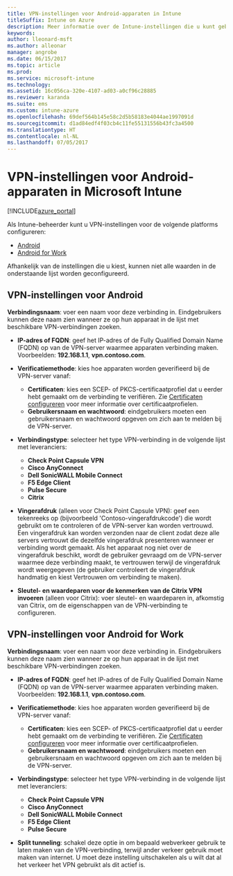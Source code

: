 ```yaml
---
title: VPN-instellingen voor Android-apparaten in Intune
titleSuffix: Intune on Azure
description: Meer informatie over de Intune-instellingen die u kunt gebruiken om VPN-verbindingen op Android-apparaten te configureren
keywords: 
author: lleonard-msft
ms.author: alleonar
manager: angrobe
ms.date: 06/15/2017
ms.topic: article
ms.prod: 
ms.service: microsoft-intune
ms.technology: 
ms.assetid: 16c056ca-320e-4107-ad03-a0cf96c28885
ms.reviewer: karanda
ms.suite: ems
ms.custom: intune-azure
ms.openlocfilehash: 69def564b145e58c2d5b58183e4044ae1997091d
ms.sourcegitcommit: d1ad84edf4f03cb4c11fe55131556b43fc3a4500
ms.translationtype: HT
ms.contentlocale: nl-NL
ms.lasthandoff: 07/05/2017
---
```

# <a name="vpn-settings-for-android-devices-in-microsoft-intune"></a>VPN-instellingen voor Android-apparaten in Microsoft Intune

[!INCLUDE[azure_portal](./includes/azure_portal.md)]

Als Intune-beheerder kunt u VPN-instellingen voor de volgende platforms configureren:

- [Android](#android-vpn-settings)
- [Android for Work](#android-for-work-vpn-settings)

Afhankelijk van de instellingen die u kiest, kunnen niet alle waarden in de onderstaande lijst worden geconfigureerd.

## <a name="android-vpn-settings"></a>VPN-instellingen voor Android
**Verbindingsnaam**: voer een naam voor deze verbinding in. Eindgebruikers kunnen deze naam zien wanneer ze op hun apparaat in de lijst met beschikbare VPN-verbindingen zoeken.
- **IP-adres of FQDN**: geef het IP-adres of de Fully Qualified Domain Name (FQDN) op van de VPN-server waarmee apparaten verbinding maken. Voorbeelden: **192.168.1.1**, **vpn.contoso.com**.
- **Verificatiemethode**: kies hoe apparaten worden geverifieerd bij de VPN-server vanaf:
    - **Certificaten**: kies een SCEP- of PKCS-certificaatprofiel dat u eerder hebt gemaakt om de verbinding te verifiëren. Zie [Certificaten configureren](certificates-configure.md) voor meer informatie over certificaatprofielen.
    - **Gebruikersnaam en wachtwoord**: eindgebruikers moeten een gebruikersnaam en wachtwoord opgeven om zich aan te melden bij de VPN-server.
- **Verbindingstype**: selecteer het type VPN-verbinding in de volgende lijst met leveranciers:
    - **Check Point Capsule VPN**
    - **Cisco AnyConnect**
    - **Dell SonicWALL Mobile Connect**
    - **F5 Edge Client**
    - **Pulse Secure**
    - **Citrix**

- **Vingerafdruk** (alleen voor Check Point Capsule VPN): geef een tekenreeks op (bijvoorbeeld 'Contoso-vingerafdrukcode') die wordt gebruikt om te controleren of de VPN-server kan worden vertrouwd. Een vingerafdruk kan worden verzonden naar de client zodat deze alle servers vertrouwt die dezelfde vingerafdruk presenteren wanneer er verbinding wordt gemaakt. Als het apparaat nog niet over de vingerafdruk beschikt, wordt de gebruiker gevraagd om de VPN-server waarmee deze verbinding maakt, te vertrouwen terwijl de vingerafdruk wordt weergegeven (de gebruiker controleert de vingerafdruk handmatig en kiest Vertrouwen om verbinding te maken).
- **Sleutel- en waardeparen voor de kenmerken van de Citrix VPN invoeren** (alleen voor Citrix): voer sleutel- en waardeparen in, afkomstig van Citrix, om de eigenschappen van de VPN-verbinding te configureren.

## <a name="android-for-work-vpn-settings"></a>VPN-instellingen voor Android for Work

**Verbindingsnaam**: voer een naam voor deze verbinding in. Eindgebruikers kunnen deze naam zien wanneer ze op hun apparaat in de lijst met beschikbare VPN-verbindingen zoeken.
- **IP-adres of FQDN**: geef het IP-adres of de Fully Qualified Domain Name (FQDN) op van de VPN-server waarmee apparaten verbinding maken. Voorbeelden: **192.168.1.1**, **vpn.contoso.com**.
- **Verificatiemethode**: kies hoe apparaten worden geverifieerd bij de VPN-server vanaf:
    - **Certificaten**: kies een SCEP- of PKCS-certificaatprofiel dat u eerder hebt gemaakt om de verbinding te verifiëren. Zie [Certificaten configureren](certificates-configure.md) voor meer informatie over certificaatprofielen.
    - **Gebruikersnaam en wachtwoord**: eindgebruikers moeten een gebruikersnaam en wachtwoord opgeven om zich aan te melden bij de VPN-server.
- **Verbindingstype**: selecteer het type VPN-verbinding in de volgende lijst met leveranciers:
    - **Check Point Capsule VPN**
    - **Cisco AnyConnect**
    - **Dell SonicWALL Mobile Connect**
    - **F5 Edge Client**
    - **Pulse Secure**

- **Split tunneling**: schakel deze optie in om bepaald webverkeer gebruik te laten maken van de VPN-verbinding, terwijl ander verkeer gebruik moet maken van internet. U moet deze instelling uitschakelen als u wilt dat al het verkeer het VPN gebruikt als dit actief is.
